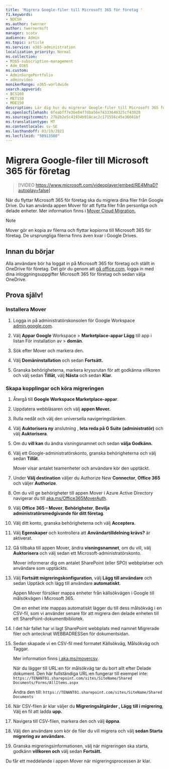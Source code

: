 ```yaml
---
title: 'Migrera Google-filer till Microsoft 365 för företag '
f1.keywords:
- NOCSH
ms.author: twerner
author: twernermsft
manager: scotv
audience: Admin
ms.topic: article
ms.service: o365-administration
localization_priority: Normal
ms.collection:
- M365-subscription-management
- Adm_O365
ms.custom:
- AdminSurgePortfolio
- adminvideo
monikerRange: o365-worldwide
search.appverid:
- BCS160
- MET150
- MOE150
description: Lär dig hur du migrerar Google-filer till Microsoft 365 för företag med hjälp av Mover.
ms.openlocfilehash: 6feabff7e36e84f7dba56e74333648325cf43920
ms.sourcegitcommit: 27b2b2e5c41934b918cac2c171556c45e36661bf
ms.translationtype: MT
ms.contentlocale: sv-SE
ms.lasthandoff: 03/19/2021
ms.locfileid: "50913580"
---
```

# <a name="migrate-google-files-to-microsoft-365-for-business"></a>Migrera Google-filer till Microsoft 365 för företag 

> [!VIDEO https://www.microsoft.com/videoplayer/embed/RE4MhaD?autoplay=false]

När du flyttar Microsoft 365 för företag ska du migrera dina filer från Google Drive. Du kan använda appen Mover för att flytta filer från personliga och delade enheter. Mer information finns i [Mover Cloud Migration.](/sharepointmigration/mover-plan-migration)

> [!NOTE]
> Mover gör en kopia av filerna och flyttar kopiorna till Microsoft 365 för företag. De ursprungliga filerna finns även kvar i Google Drives.

## <a name="before-you-start"></a>Innan du börjar

Alla användare bör ha loggat in på Microsoft 365 för företag och ställt in OneDrive för företag. Det gör du genom att [gå office.com](https://office.com), logga in med dina inloggningsuppgifter Microsoft 365 för företag och sedan välja OneDrive.

## <a name="try-it"></a>Prova själv!

### <a name="install-mover"></a>Installera Mover

1. Logga in på administratörskonsolen för Google Workspace [admin.google.com](https://admin.google.com).

1. Välj **Appar Google** Workspace  >  **Marketplace-appar Lägg** till app i listan För installation av  >  **domän**.

1. Sök efter Mover och markera den.

1. Välj **Domäninstallation** och sedan **Fortsätt.**

1. Granska behörigheterna, markera kryssrutan för att godkänna villkoren och välj sedan **Tillåt**, välj **Nästa** och sedan **Klar**.

### <a name="create-connectors-and-run-the-migration"></a>Skapa kopplingar och köra migreringen

1. Återgå till **Google Workspace Marketplace-appar**.
1. Uppdatera webbläsaren och välj **appen Mover.**
1. Rulla nedåt och välj den universella navigeringslänken.
1. Välj **Auktorisera ny** anslutning , **leta reda på G Suite (administratör)** och välj **Auktorisera**.
1. Om du **vill kan** du ändra visningsnamnet och sedan **välja Godkänn.**
1. Välj ett Google-administratörskonto, granska behörigheterna och välj sedan **Tillåt**.

    Mover visar antalet teamenheter och användare kör den upptäckt. 

1. Under **Välj destination** väljer du Authorize New **Connector**, **Office 365** och väljer **Authorize**.
1. Om du vill ge behörigheter till appen Mover i Azure Active Directory navigerar du till [aka.ms/Office365MoverAuth](https://aka.ms/Office365MoverAuth).
1. Välj **Office 365 – Mover**, **Behörigheter**, **Bevilja administratörsmedgivande för ditt företag**.
1. Välj ditt konto, granska behörigheterna och välj **Acceptera**.
1. Välj **Egenskaper** och kontrollera att **Användartilldelning krävs?** är aktiverat.
1. Gå tillbaka till appen Mover, ändra **visningsnamnet**, om du vill, välj **Auktorisera** och välj sedan ett Microsoft-administratörskonto.

    Mover informerar dig om antalet SharePoint (eller SPO) webbplatser och användare som upptäckts.
1. Välj **Fortsätt migreringskonfiguration**, välj **Lägg till användare** och sedan Upptäck och lägg till användare **automatiskt.**

    Appen Mover försöker mappa enheter från källsökvägen i Google till målsökvägen i Microsoft 365. 

    Om en enhet inte mappas automatiskt lägger du till dess målsökväg i en CSV-fil, som vi använder senare för att migrera den delade enheten till ett SharePoint-dokumentbibliotek. 

1. I det här fallet har vi lagt SharePoint webbplats med namnet Migrerade filer och antecknat WEBBADRESSen för dokumentsidan. 
1. Sedan skapade vi en CSV-fil med formatet Källsökväg, Målsökväg och Taggar. 

    Mer information finns [i aka.ms/movercsv](/sharepointmigration/mover-create-migration-csv).

    När du lägger till URL:en för målsökväg tar du bort allt efter Delade dokument. Den här fullständiga URL:en fungerar till exempel inte: `https://TENANT01.sharepoint.com/sites/SiteName/Shared Documents/Forms/AllItems.aspx`

    Ändra den till: `https://TENANT01.sharepoint.com/sites/SiteName/Shared Documents`

1. När CSV-filen är klar väljer du **Migreringsåtgärder , Lägg** **till i migrering**, Välj en fil att ladda **upp.**
1. Navigera till CSV-filen, markera den och välj **öppna**.
1. Välj den användare som kör de filer du vill migrera och välj **sedan Starta migrering av användare.**
1. Granska migreringsinformationen, välj när migreringen ska starta, godkänn **villkoren och** välj sedan **Fortsätt.**

Du får ett meddelande i appen Mover när migreringsprocessen är klar.